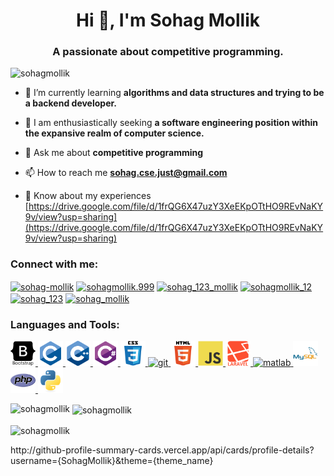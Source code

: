 <h1 align="center">Hi 👋, I'm Sohag Mollik</h1>
<h3 align="center">A passionate about competitive programming.</h3>

<p align="left"> <img src="https://komarev.com/ghpvc/?username=sohagmollik&label=Profile%20views&color=0e75b6&style=flat" alt="sohagmollik" /> </p>

- 🌱 I’m currently learning **algorithms and data structures and trying to be a backend developer.**

- 👯 I am enthusiastically seeking **a software engineering position within the expansive realm of computer science.**

- 💬 Ask me about **competitive programming**

- 📫 How to reach me **sohag.cse.just@gmail.com**

- 📄 Know about my experiences [https://drive.google.com/file/d/1frQG6X47uzY3XeEKpOTtHO9REvNaKY9v/view?usp=sharing](https://drive.google.com/file/d/1frQG6X47uzY3XeEKpOTtHO9REvNaKY9v/view?usp=sharing)

<h3 align="left">Connect with me:</h3>
<p align="left">
<a href="https://linkedin.com/in/sohag-mollik" target="blank"><img align="center" src="https://raw.githubusercontent.com/rahuldkjain/github-profile-readme-generator/master/src/images/icons/Social/linked-in-alt.svg" alt="sohag-mollik" height="30" width="40" /></a>
<a href="https://fb.com/sohagmollik.999" target="blank"><img align="center" src="https://raw.githubusercontent.com/rahuldkjain/github-profile-readme-generator/master/src/images/icons/Social/facebook.svg" alt="sohagmollik.999" height="30" width="40" /></a>
<a href="https://instagram.com/sohag_123_mollik" target="blank"><img align="center" src="https://raw.githubusercontent.com/rahuldkjain/github-profile-readme-generator/master/src/images/icons/Social/instagram.svg" alt="sohag_123_mollik" height="30" width="40" /></a>
<a href="https://www.codechef.com/users/sohagmollik_12" target="blank"><img align="center" src="https://cdn.jsdelivr.net/npm/simple-icons@3.1.0/icons/codechef.svg" alt="sohagmollik_12" height="30" width="40" /></a>
<a href="https://codeforces.com/profile/sohag_123" target="blank"><img align="center" src="https://raw.githubusercontent.com/rahuldkjain/github-profile-readme-generator/master/src/images/icons/Social/codeforces.svg" alt="sohag_123" height="30" width="40" /></a>
<a href="https://www.leetcode.com/sohag_mollik" target="blank"><img align="center" src="https://raw.githubusercontent.com/rahuldkjain/github-profile-readme-generator/master/src/images/icons/Social/leet-code.svg" alt="sohag_mollik" height="30" width="40" /></a>
</p>

<h3 align="left">Languages and Tools:</h3>
<p align="left"> <a href="https://getbootstrap.com" target="_blank" rel="noreferrer"> <img src="https://raw.githubusercontent.com/devicons/devicon/master/icons/bootstrap/bootstrap-plain-wordmark.svg" alt="bootstrap" width="40" height="40"/> </a> <a href="https://www.cprogramming.com/" target="_blank" rel="noreferrer"> <img src="https://raw.githubusercontent.com/devicons/devicon/master/icons/c/c-original.svg" alt="c" width="40" height="40"/> </a> <a href="https://www.w3schools.com/cpp/" target="_blank" rel="noreferrer"> <img src="https://raw.githubusercontent.com/devicons/devicon/master/icons/cplusplus/cplusplus-original.svg" alt="cplusplus" width="40" height="40"/> </a> <a href="https://www.w3schools.com/cs/" target="_blank" rel="noreferrer"> <img src="https://raw.githubusercontent.com/devicons/devicon/master/icons/csharp/csharp-original.svg" alt="csharp" width="40" height="40"/> </a> <a href="https://www.w3schools.com/css/" target="_blank" rel="noreferrer"> <img src="https://raw.githubusercontent.com/devicons/devicon/master/icons/css3/css3-original-wordmark.svg" alt="css3" width="40" height="40"/> </a> <a href="https://git-scm.com/" target="_blank" rel="noreferrer"> <img src="https://www.vectorlogo.zone/logos/git-scm/git-scm-icon.svg" alt="git" width="40" height="40"/> </a> <a href="https://www.w3.org/html/" target="_blank" rel="noreferrer"> <img src="https://raw.githubusercontent.com/devicons/devicon/master/icons/html5/html5-original-wordmark.svg" alt="html5" width="40" height="40"/> </a> <a href="https://developer.mozilla.org/en-US/docs/Web/JavaScript" target="_blank" rel="noreferrer"> <img src="https://raw.githubusercontent.com/devicons/devicon/master/icons/javascript/javascript-original.svg" alt="javascript" width="40" height="40"/> </a> <a href="https://laravel.com/" target="_blank" rel="noreferrer"> <img src="https://raw.githubusercontent.com/devicons/devicon/master/icons/laravel/laravel-plain-wordmark.svg" alt="laravel" width="40" height="40"/> </a> <a href="https://www.mathworks.com/" target="_blank" rel="noreferrer"> <img src="https://upload.wikimedia.org/wikipedia/commons/2/21/Matlab_Logo.png" alt="matlab" width="40" height="40"/> </a> <a href="https://www.mysql.com/" target="_blank" rel="noreferrer"> <img src="https://raw.githubusercontent.com/devicons/devicon/master/icons/mysql/mysql-original-wordmark.svg" alt="mysql" width="40" height="40"/> </a> <a href="https://www.php.net" target="_blank" rel="noreferrer"> <img src="https://raw.githubusercontent.com/devicons/devicon/master/icons/php/php-original.svg" alt="php" width="40" height="40"/> </a> <a href="https://www.python.org" target="_blank" rel="noreferrer"> <img src="https://raw.githubusercontent.com/devicons/devicon/master/icons/python/python-original.svg" alt="python" width="40" height="40"/> </a> </p>

<p><img align="left" src="https://github-readme-stats.vercel.app/api/top-langs?username=sohagmollik&show_icons=true&locale=en&layout=compact" alt="sohagmollik" /></p>

<p>&nbsp;<img align="center" src="https://github-readme-stats.vercel.app/api?username=sohagmollik&show_icons=true&locale=en" alt="sohagmollik" /></p>

<p><img align="center" src="https://github-readme-streak-stats.herokuapp.com/?user=sohagmollik&" alt="sohagmollik" /></p>
<p>http://github-profile-summary-cards.vercel.app/api/cards/profile-details?username={SohagMollik}&theme={theme_name}</p>
